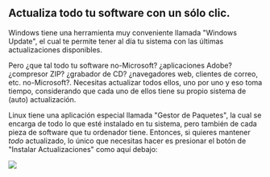 

<div id="corps">

<h2>Actualiza todo tu software con un sólo clic.</h2>

Windows tiene una herramienta muy conveniente llamada "Windows Update", el cual te permite tener al día tu sistema con las últimas actualizaciones disponibles.

Pero ¿que tal todo tu software no-Microsoft? ¿aplicaciones Adobe? ¿compresor ZIP? ¿grabador de CD? ¿navegadores web, clientes de correo, etc. no-Microsoft?. Necesitas actualizar todos ellos, uno por uno y eso toma tiempo, considerando que cada uno de ellos tiene su propio sistema de (auto) actualización.

Linux tiene una aplicación especial llamada "Gestor de Paquetes", la cual se encarga de todo lo que esté instalado en tu sistema, pero también de cada pieza de software que tu ordenador tiene. Entonces, si quieres mantener <i>todo</i> actualizado, lo único que necesitas hacer es presionar el botón de "Instalar Actualizaciones" como aquí debajo:


<img src="Images/global_update.png" />

</div>


